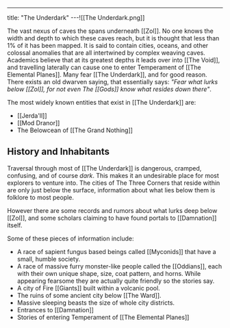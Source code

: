 ---
title: "The Underdark"
---![[The Underdark.png]]

The vast nexus of caves the spans underneath [[Zol]]. No one knows the width and depth to which these caves reach, but it is thought that less than 1% of it has been mapped. It is said to contain cities, oceans, and other colossal anomalies that are all intertwined by complex weaving caves. Academics believe that at its greatest depths it leads over into [[The Void]], and travelling laterally can cause one to enter Temperament of [[The Elemental Planes]]. Many fear [[The Underdark]], and for good reason. There exists an old dwarven saying, that essentially says: *"Fear what lurks below [[Zol]], for not even The [[Gods]] know what resides down there"*.

The most widely known entities that exist in [[The Underdark]] are:
- [[Jerda'll]]
- [[Mod Dranor]]
- The Belowcean of [[The Grand Nothing]]

## History and Inhabitants
Traversal through most of [[The Underdark]] is dangerous, cramped, confusing, and of course *dark*. This makes it an undesirable place for most explorers to venture into. The cities of The Three Corners that reside within are only just below the surface, information about what lies below them is folklore to most people.

However there are some records and rumors about what lurks deep below [[Zol]], and some scholars claiming to have found portals to [[Damnation]] itself.

Some of these pieces of information include:
- A race of sapient fungus based beings called [[Myconids]] that have a small, humble society.
- A race of massive furry monster-like people called the [[Oddians]], each with their own unique shape, size, coat pattern, and horns. While appearing fearsome they are actually quite friendly so the stories say.
- A city of Fire [[Giants]] built within a volcanic pool.
- The ruins of some ancient city below [[The Ward]].
- Massive sleeping beasts the size of whole city districts.
- Entrances to [[Damnation]]
- Stories of entering Temperament of [[The Elemental Planes]] 
